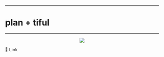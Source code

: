 ------------
# plan + tiful 
------------
<p align="center">
  <img src="![111](https://github.com/hennie-yun/Plantiful/assets/129652734/8b35c4c6-c7f1-4099-bcea-ef161ff955e1)"></p>

🔗 Link

